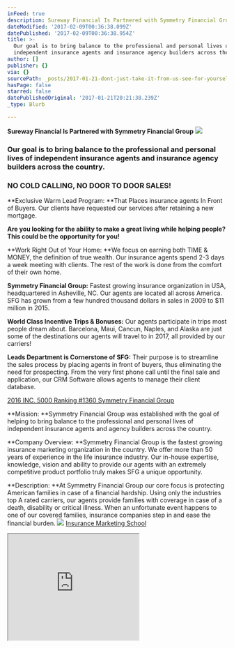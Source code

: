 ```yaml
---
inFeed: true
description: Sureway Financial Is Partnered with Symmetry Financial Group
dateModified: '2017-02-09T00:36:38.099Z'
datePublished: '2017-02-09T00:36:38.954Z'
title: >-
  Our goal is to bring balance to the professional and personal lives of
  independent insurance agents and insurance agency builders across the country.
author: []
publisher: {}
via: {}
sourcePath: _posts/2017-01-21-dont-just-take-it-from-us-see-for-yourself.md
hasPage: false
starred: false
datePublishedOriginal: '2017-01-21T20:21:38.239Z'
_type: Blurb

---
```

**Sureway Financial Is Partnered with Symmetry Financial Group**
![](https://the-grid-user-content.s3-us-west-2.amazonaws.com/097d6761-fbc3-4e94-be00-74acb52ff4d7.jpg)

### Our goal is to bring balance to the professional and personal lives of independent insurance agents and insurance agency builders across the country.

### **NO COLD CALLING, NO DOOR TO DOOR SALES!**

**Exclusive Warm Lead Program: **That Places insurance agents In Front of Buyers. Our clients have requested our services after retaining a new mortgage.

**Are you looking for the ability to make a great living while helping people? This could be the opportunity for you!**

**Work Right Out of Your Home: **We focus on earning both TIME & MONEY, the definition of true wealth. Our insurance agents spend 2-3 days a week meeting with clients. The rest of the work is done from the comfort of their own home.

**Symmetry Financial Group:** Fastest growing insurance organization in USA, headquartered in Asheville, NC. Our agents are located all across America. SFG has grown from a few hundred thousand dollars in sales in 2009 to $11 million in 2015\.

**World Class Incentive Trips & Bonuses:** Our agents participate in trips most people dream about. Barcelona, Maui, Cancun, Naples, and Alaska are just some of the destinations our agents will travel to in 2017, all provided by our carriers!

**Leads Department is Cornerstone of SFG:** Their purpose is to streamline the sales process by placing agents in front of buyers, thus eliminating the need for prospecting. From the very first phone call until the final sale and application, our CRM Software allows agents to manage their client database.

[2016 INC. 5000 Ranking \#1360 Symmetry Financial Group][0]

**Mission: **Symmetry Financial Group was established with the goal of helping to bring balance to the professional and personal lives of independent insurance agents and agency builders across the country.

**Company Overview: **Symmetry Financial Group is the fastest growing insurance marketing organization in the country. We offer more than 50 years of experience in the life insurance industry. Our in-house expertise, knowledge, vision and ability to provide our agents with an extremely competitive product portfolio truly makes SFG a unique opportunity.

**Description: **At Symmetry Financial Group our core focus is protecting American families in case of a financial hardship. Using only the industries top A rated carriers, our agents provide families with coverage in case of a death, disability or critical illness. When an unfortunate event happens to one of our covered families, insurance companies step in and ease the financial burden.
![](https://the-grid-user-content.s3-us-west-2.amazonaws.com/f6112198-efc4-485a-a7f2-ea0e8d2a7d17.jpg)
[Insurance Marketing School][1]

<iframe src="https://the-grid.github.io/ed-userhtml/?g=eJyVkMFOhEAMhu8-RR0Pq4kwG48Im6iP4MHzMBSYtQ6kLbsS47s7iEYP7sFL0_Rvv_z9y_MsgwdHGBuaoXZNh3AMqSrU2IUIWbY7KynEZ-gZ28r0qqMU1vqvm9wPL9aJoIrFV0WOjuxKyL2IAUaqjOhMKD2imoQTz2FUEPb_4-0TTucRK6NJsnt3cCvK7Eq7dj_0E4vfv-YhBr1f_n36hF--TUwFbP70IxPj0c06UDjg5hoWatp99D02EyHcLRFSEvxAAyflYrt1N22bJjW72ITYFaA84fvV7S-np7NPoyX5DwVKkPk" height="244" style=""></iframe>



[0]: http://www.inc.com/profile/symmetry-financial-group?cid=search
[1]: https://thegrid.ai/sureway-financial-insurance-school/
